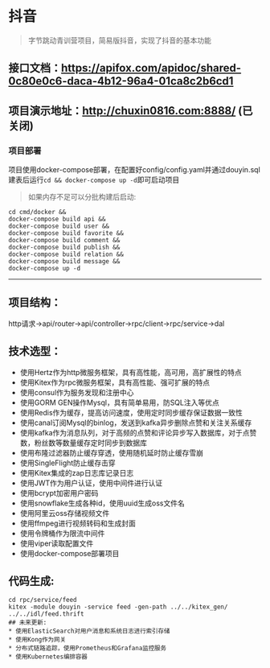 # 抖音
> 字节跳动青训营项目，简易版抖音，实现了抖音的基本功能
## 接口文档：https://apifox.com/apidoc/shared-0c80e0c6-daca-4b12-96a4-01ca8c2b6cd1
## 项目演示地址：http://chuxin0816.com:8888/ (已关闭)
### 项目部署
项目使用docker-compose部署，在配置好config/config.yaml并通过douyin.sql建表后运行`cd && docker-compose up -d`即可启动项目
> 如果内存不足可以分批构建后启动:
```shell
cd cmd/docker && 
docker-compose build api &&
docker-compose build user &&
docker-compose build favorite &&
docker-compose build comment &&
docker-compose build publish &&
docker-compose build relation &&
docker-compose build message &&
docker-compose up -d
```
******
## 项目结构：
http请求->api/router->api/controller->rpc/client->rpc/service->dal
## 技术选型：
* 使用Hertz作为http微服务框架，具有高性能，高可用，高扩展性的特点
* 使用Kitex作为rpc微服务框架，具有高性能、强可扩展的特点
* 使用consul作为服务发现和注册中心
* 使用GORM GEN操作Mysql，具有简单易用，防SQL注入等优点
* 使用Redis作为缓存，提高访问速度，使用定时同步缓存保证数据一致性
* 使用canal订阅Mysql的binlog，发送到kafka异步删除点赞和关注关系缓存
* 使用kafka作为消息队列，对于高频的点赞和评论异步写入数据库，对于点赞数，粉丝数等数量缓存定时同步到数据库
* 使用布隆过滤器防止缓存穿透，使用随机延时防止缓存雪崩
* 使用SingleFlight防止缓存击穿
* 使用Kitex集成的zap日志库记录日志
* 使用JWT作为用户认证，使用中间件进行认证
* 使用bcrypt加密用户密码
* 使用snowflake生成各种id，使用uuid生成oss文件名
* 使用阿里云oss存储视频文件
* 使用ffmpeg进行视频转码和生成封面
* 使用令牌桶作为限流中间件
* 使用viper读取配置文件
* 使用docker-compose部署项目
## 代码生成:
```shell
cd rpc/service/feed
kitex -module douyin -service feed -gen-path ../../kitex_gen/ ../../idl/feed.thrift
## 未来更新:
* 使用ElasticSearch对用户消息和系统日志进行索引存储
* 使用Kong作为网关
* 分布式链路追踪，使用Prometheus和Grafana监控服务
* 使用Kubernetes编排容器